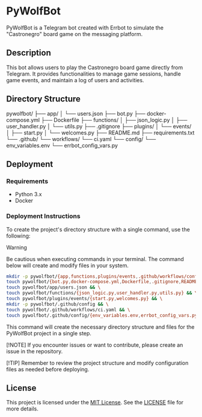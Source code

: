 # PyWolfBot

PyWolfBot is a Telegram bot created with Errbot to simulate the "Castronegro" board game on the messaging platform.

## Description

This bot allows users to play the Castronegro board game directly from Telegram. It provides functionalities to manage game sessions, handle game events, and maintain a log of users and activities.

## Directory Structure

pywolfbot/
├── app/
│ └── users.json
├── bot.py
├── docker-compose.yml
├── Dockerfile
├── functions/
│ ├── json_logic.py
│ ├── user_handler.py
│ └── utils.py
├── .gitignore
├── plugins/
│ └── events/
│ ├── start.py
│ └── welcomes.py
├── README.md
├── requirements.txt
└── .github/
└── workflows/
└── ci.yaml
└── config/
└── env_variables.env
└── errbot_config_vars.py


## Deployment

### Requirements

- Python 3.x
- Docker

### Deployment Instructions

To create the project's directory structure with a single command, use the following:

> [!WARNING]
> Be cautious when executing commands in your terminal. The command below will create and modify files in your system.

```bash
mkdir -p pywolfbot/{app,functions,plugins/events,.github/workflows/config} && \
touch pywolfbot/{bot.py,docker-compose.yml,Dockerfile,.gitignore,README.md,requirements.txt} && \
touch pywolfbot/app/users.json && \
touch pywolfbot/functions/{json_logic.py,user_handler.py,utils.py} && \
touch pywolfbot/plugins/events/{start.py,welcomes.py} && \
mkdir -p pywolfbot/.github/config && \
touch pywolfbot/.github/workflows/ci.yaml && \
touch pywolfbot/.github/config/{env_variables.env,errbot_config_vars.py}
```

This command will create the necessary directory structure and files for the PyWolfBot project in a single step.

[!NOTE]
If you encounter issues or want to contribute, please create an issue in the repository.

[!TIP]
Remember to review the project structure and modify configuration files as needed before deploying.

## License

This project is licensed under the [MIT License](LICENSE). See the [LICENSE](LICENSE) file for more details.
